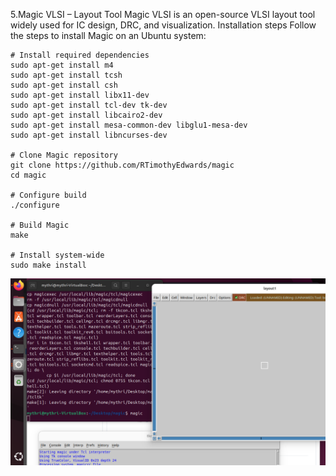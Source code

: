 
5.Magic VLSI – Layout Tool
Magic VLSI is an open-source VLSI layout tool widely used for IC design, DRC, and visualization.
Installation steps
Follow the steps to install Magic on an Ubuntu system:

    # Install required dependencies
    sudo apt-get install m4
    sudo apt-get install tcsh
    sudo apt-get install csh
    sudo apt-get install libx11-dev
    sudo apt-get install tcl-dev tk-dev
    sudo apt-get install libcairo2-dev
    sudo apt-get install mesa-common-dev libglu1-mesa-dev
    sudo apt-get install libncurses-dev

    # Clone Magic repository
    git clone https://github.com/RTimothyEdwards/magic
    cd magic

    # Configure build
    ./configure

    # Build Magic
    make

    # Install system-wide
    sudo make install

![image alt](https://github.com/mythribijwar/RISC-V-chip-tapeout/blob/27fb6430b6c2a688d33ff798db5ba203edefe46d/week0/magicvlsi.png)
